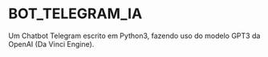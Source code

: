 # BOT_TELEGRAM_IA
Um Chatbot Telegram escrito em Python3, fazendo uso do modelo GPT3 da OpenAI (Da Vinci Engine). 
